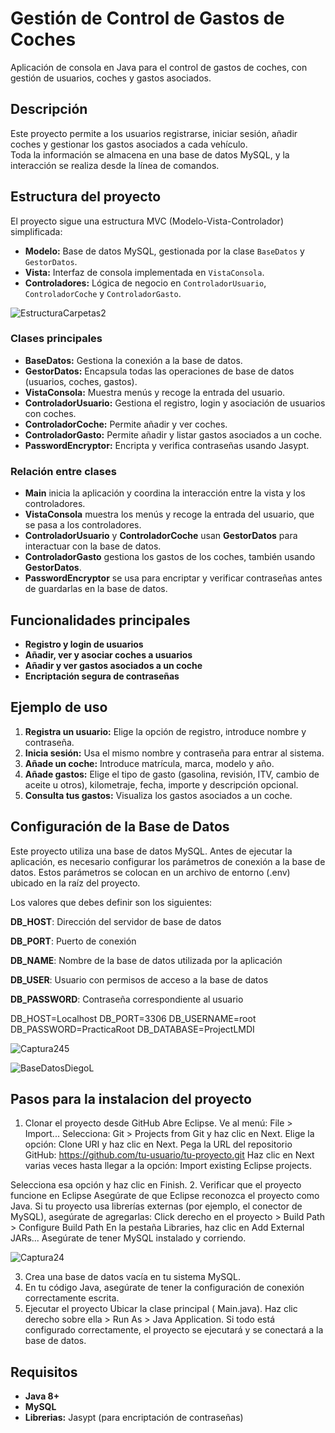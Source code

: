 # Gestión de Control de Gastos de Coches

Aplicación de consola en Java para el control de gastos de coches, con gestión de usuarios, coches y gastos asociados.

## Descripción

Este proyecto permite a los usuarios registrarse, iniciar sesión, añadir coches y gestionar los gastos asociados a cada vehículo.  
Toda la información se almacena en una base de datos MySQL, y la interacción se realiza desde la línea de comandos.

## Estructura del proyecto

El proyecto sigue una estructura MVC (Modelo-Vista-Controlador) simplificada:

- **Modelo:** Base de datos MySQL, gestionada por la clase `BaseDatos` y `GestorDatos`.
- **Vista:** Interfaz de consola implementada en `VistaConsola`.
- **Controladores:** Lógica de negocio en `ControladorUsuario`, `ControladorCoche` y `ControladorGasto`.

![EstructuraCarpetas2](https://github.com/user-attachments/assets/02d77104-a8c3-4584-b349-ce0a0e53eeef)


### Clases principales

- **BaseDatos:** Gestiona la conexión a la base de datos.
- **GestorDatos:** Encapsula todas las operaciones de base de datos (usuarios, coches, gastos).
- **VistaConsola:** Muestra menús y recoge la entrada del usuario.
- **ControladorUsuario:** Gestiona el registro, login y asociación de usuarios con coches.
- **ControladorCoche:** Permite añadir y ver coches.
- **ControladorGasto:** Permite añadir y listar gastos asociados a un coche.
- **PasswordEncryptor:** Encripta y verifica contraseñas usando Jasypt.

### Relación entre clases

- **Main** inicia la aplicación y coordina la interacción entre la vista y los controladores.
- **VistaConsola** muestra los menús y recoge la entrada del usuario, que se pasa a los controladores.
- **ControladorUsuario** y **ControladorCoche** usan **GestorDatos** para interactuar con la base de datos.
- **ControladorGasto** gestiona los gastos de los coches, también usando **GestorDatos**.
- **PasswordEncryptor** se usa para encriptar y verificar contraseñas antes de guardarlas en la base de datos.

## Funcionalidades principales

- **Registro y login de usuarios**
- **Añadir, ver y asociar coches a usuarios**
- **Añadir y ver gastos asociados a un coche**
- **Encriptación segura de contraseñas**

## Ejemplo de uso

1. **Registra un usuario:** Elige la opción de registro, introduce nombre y contraseña.
2. **Inicia sesión:** Usa el mismo nombre y contraseña para entrar al sistema.
3. **Añade un coche:** Introduce matrícula, marca, modelo y año.
4. **Añade gastos:** Elige el tipo de gasto (gasolina, revisión, ITV, cambio de aceite u otros), kilometraje, fecha, importe y descripción opcional.
5. **Consulta tus gastos:** Visualiza los gastos asociados a un coche.

## Configuración de la Base de Datos
Este proyecto utiliza una base de datos MySQL. Antes de ejecutar la aplicación, es necesario configurar los parámetros de conexión a la base de datos. Estos parámetros se colocan en un archivo de entorno (.env) ubicado en la raíz del proyecto.

Los valores que debes definir son los siguientes:

**DB_HOST**: Dirección del servidor de base de datos 

**DB_PORT**: Puerto de conexión 

**DB_NAME**: Nombre de la base de datos utilizada por la aplicación

**DB_USER**: Usuario con permisos de acceso a la base de datos

**DB_PASSWORD**: Contraseña correspondiente al usuario

DB_HOST=Localhost
DB_PORT=3306
DB_USERNAME=root
DB_PASSWORD=PracticaRoot
DB_DATABASE=ProjectLMDI

![Captura245](https://github.com/user-attachments/assets/ff01a3ca-3ba9-447f-9a72-e346871f5cdd)


![BaseDatosDiegoL](https://github.com/user-attachments/assets/ea494770-d955-4fa6-8e77-b7b44be816a7)



## Pasos para la instalacion del proyecto
1. Clonar el proyecto desde GitHub
Abre Eclipse.
Ve al menú: File > Import...
Selecciona: Git > Projects from Git y haz clic en Next.
Elige la opción: Clone URI y haz clic en Next.
Pega la URL del repositorio GitHub:
https://github.com/tu-usuario/tu-proyecto.git
Haz clic en Next varias veces hasta llegar a la opción: Import existing Eclipse projects.

Selecciona esa opción y haz clic en Finish.
2. Verificar que el proyecto funcione en Eclipse
Asegúrate de que Eclipse reconozca el proyecto como Java.
Si tu proyecto usa librerías externas (por ejemplo, el conector de MySQL), asegúrate de agregarlas:
Click derecho en el proyecto > Build Path > Configure Build Path
En la pestaña Libraries, haz clic en Add External JARs...
Asegúrate de tener MySQL instalado y corriendo.

![Captura24](https://github.com/user-attachments/assets/b6a83b11-9580-44d8-9de8-0179e5010f2d)


3. Crea una base de datos vacía en tu sistema MySQL.
4. En tu código Java, asegúrate de tener la configuración de conexión correctamente escrita.
5. Ejecutar el proyecto
Ubicar la clase principal ( Main.java).
Haz clic derecho sobre ella > Run As > Java Application.
Si todo está configurado correctamente, el proyecto se ejecutará y se conectará a la base de datos.

## Requisitos

- **Java 8+**
- **MySQL**
- **Librerias:** Jasypt (para encriptación de contraseñas)

